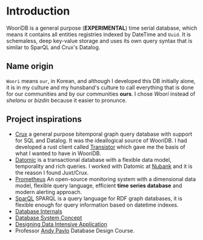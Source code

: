 # Introduction

WooriDB is a general purpose (**EXPERIMENTAL**) time serial database, which means it contains all entities registries indexed by DateTime and `Uuid`. It is schemaless, deep key-value storage and uses its own query syntax that is similar to SparQL and Crux's Datalog. 

## Name origin
`Woori` means `our`, in Korean, and although I developed this DB initially alone, it is in my culture and my hunsband's culture to call everything that is done for our communities and by our communities **ours**. I chose *Woori* instead of *shelanu* or *bizdin* because it easier to pronunce.

## Project inspirations
- [Crux](https://github.com/juxt/crux) a general purpose bitemporal graph query database with support for SQL and Datalog. It was the ideallogical source of WooriDB. I had developed a rust client called [Transistor](https://github.com/naomijub/transistor) which gave me the basis of what I wanted to have in WooriDB.
- [Datomic](https://www.datomic.com/) is a transactional database with a flexible data model, temporality and rich queries. I worked with Datomic at [Nubank](https://nubank.com.br/sobre-nos/) and it is the reason I found Juxt/Crux. 
- [Prometheus](https://github.com/prometheus/prometheus) An open-source monitoring system with a dimensional data model, flexible query language, efficient **time series database** and modern alerting approach.
- [SparQL](https://en.wikipedia.org/wiki/SPARQL) SPARQL is a query language for  RDF graph databases, it is flexible enough for query information based on datetime indexes. 
- [Database Internals](https://www.amazon.com.br/Database-Internals-Alex-Petrov/dp/1492040347/ref=sr_1_1?__mk_pt_BR=%C3%85M%C3%85%C5%BD%C3%95%C3%91&dchild=1&keywords=Database+Internals%3A&qid=1612831621&sr=8-1)
- [Database System Concept](https://www.amazon.com.br/dp/B073MPV4YC/ref=dp-kindle-redirect?_encoding=UTF8&btkr=1)
- [Designing Data Intensive Application](https://www.amazon.com.br/Designing-Data-Intensive-Applications-Reliable-Maintainable-ebook/dp/B06XPJML5D/ref=sr_1_1?__mk_pt_BR=%C3%85M%C3%85%C5%BD%C3%95%C3%91&dchild=1&keywords=Designing+Data%E2%80%93Intensive+Applications&qid=1612831724&s=books&sr=1-1)
- Professor [Andy Pavlo](http://www.cs.cmu.edu/~pavlo/) Database Design Course. 